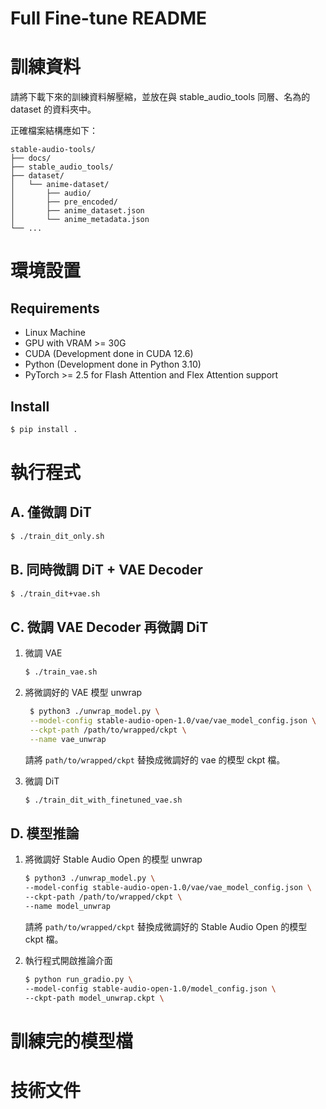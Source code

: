 # Full Fine-tune README

# 訓練資料

請將下載下來的訓練資料解壓縮，並放在與 stable_audio_tools 同層、名為的 dataset 的資料夾中。

正確檔案結構應如下：

```text
stable-audio-tools/
├── docs/
├── stable_audio_tools/
├── dataset/
│   └── anime-dataset/
│       ├── audio/
│       ├── pre_encoded/
│       ├── anime_dataset.json
│       └── anime_metadata.json
└── ...
```

# 環境設置

## Requirements

- Linux Machine
- GPU with VRAM >= 30G
- CUDA (Development done in CUDA 12.6)
- Python (Development done in Python 3.10)
- PyTorch >= 2.5 for Flash Attention and Flex Attention support

## Install

```bash
$ pip install .
```

# 執行程式

## A. 僅微調 DiT

```bash
$ ./train_dit_only.sh
```

## B. 同時微調 DiT + VAE Decoder

```bash
$ ./train_dit+vae.sh
```

## C. 微調 VAE Decoder 再微調 DiT

1. 微調 VAE

    ```bash
    $ ./train_vae.sh
    ```

2. 將微調好的 VAE 模型 unwrap
   
   ```bash
    $ python3 ./unwrap_model.py \
    --model-config stable-audio-open-1.0/vae/vae_model_config.json \
    --ckpt-path /path/to/wrapped/ckpt \
    --name vae_unwrap
    ```

    請將 `path/to/wrapped/ckpt` 替換成微調好的 vae 的模型 ckpt 檔。

3. 微調 DiT

    ```bash
    $ ./train_dit_with_finetuned_vae.sh
    ```

## D. 模型推論

1. 將微調好 Stable Audio Open 的模型 unwrap

    ```bash
    $ python3 ./unwrap_model.py \
    --model-config stable-audio-open-1.0/vae/vae_model_config.json \
    --ckpt-path /path/to/wrapped/ckpt \
    --name model_unwrap
    ```

    請將 `path/to/wrapped/ckpt` 替換成微調好的 Stable Audio Open 的模型 ckpt 檔。

2. 執行程式開啟推論介面

    ```bash
    $ python run_gradio.py \
    --model-config stable-audio-open-1.0/model_config.json \
    --ckpt-path model_unwrap.ckpt \
    ```

# 訓練完的模型檔

<TODO>

# 技術文件

<TODO>
